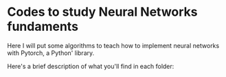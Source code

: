 # Codes to study Neural Networks fundaments 

Here I will put some algorithms to teach how to implement neural networks with Pytorch, a Python' library. 

Here's a brief description of what you'll find in each folder:
